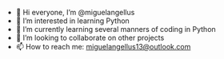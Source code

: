 - 👋 Hi everyone, I’m @miguelangellus
- 👀 I’m interested in learning Python
- 🌱 I’m currently learning several manners of coding in Python
- 💞️ I’m looking to collaborate on other projects
- 📫 How to reach me: miguelangellus13@outlook.com

<!---
miguelangellus/miguelangellus is a ✨ special ✨ repository because its `README.md` (this file) appears on your GitHub profile.
You can click the Preview link to take a look at your changes.
--->
